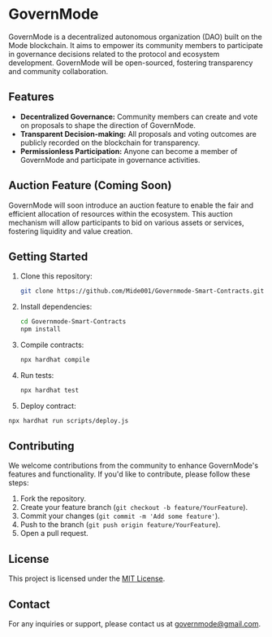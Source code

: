 # GovernMode

GovernMode is a decentralized autonomous organization (DAO) built on the Mode blockchain. It aims to empower its community members to participate in governance decisions related to the protocol and ecosystem development. GovernMode will be open-sourced, fostering transparency and community collaboration.

## Features

- **Decentralized Governance:** Community members can create and vote on proposals to shape the direction of GovernMode.
- **Transparent Decision-making:** All proposals and voting outcomes are publicly recorded on the blockchain for transparency.
- **Permissionless Participation:** Anyone can become a member of GovernMode and participate in governance activities.

## Auction Feature (Coming Soon)

GovernMode will soon introduce an auction feature to enable the fair and efficient allocation of resources within the ecosystem. This auction mechanism will allow participants to bid on various assets or services, fostering liquidity and value creation.

## Getting Started

1. Clone this repository:
   ```bash
   git clone https://github.com/Mide001/Governmode-Smart-Contracts.git
   ```

2. Install dependencies:
   ```bash
   cd Governmode-Smart-Contracts
   npm install
   ```

3. Compile contracts:
   ```bash
   npx hardhat compile
   ```

4. Run tests:
   ```bash
   npx hardhat test
   ```

5. Deploy contract: 
  ```bash 
  npx hardhat run scripts/deploy.js
  ```

## Contributing

We welcome contributions from the community to enhance GovernMode's features and functionality. If you'd like to contribute, please follow these steps:

1. Fork the repository.
2. Create your feature branch (`git checkout -b feature/YourFeature`).
3. Commit your changes (`git commit -m 'Add some feature'`).
4. Push to the branch (`git push origin feature/YourFeature`).
5. Open a pull request.

## License

This project is licensed under the [MIT License](LICENSE).

## Contact

For any inquiries or support, please contact us at [governmode@gmail.com](mailto:governmode@gmail.com).

